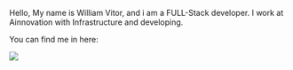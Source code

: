 Hello, My name is William Vitor, and i am a FULL-Stack developer.
I work at Ainnovation with Infrastructure and developing.

You can find me in here:

<a href="#"><img src="https://img.shields.io/badge/LinkedIn-0077B5?style=for-the-badge&logo=linkedin&logoColor=white" ></a>
